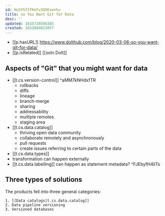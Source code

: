 ```yaml
---
id: HuSYSf2fKeFv3QXEswnhv
title: so You Want Git for Data
desc: ''
updated: 1635728586385
created: 1633084022057
---
```


- [[p.hasURL]] https://www.dolthub.com/blog/2020-03-06-so-you-want-git-for-data/
- [[p.isRelated]] [[soln.Dolt]]

## Aspects of "Git" that you might want for data 

- [[t.cs.version-control]] ^aMM7kNHdxfTR
  - rollbacks
  - diffs
  - lineage
  - branch-merge
  - sharing
  - addressability
  - multiple remotes
  - staging area
- [[t.cs.data.catalog]]
  - thriving open data community
  - collaborate remotely and asynchronously
  - pull requests
  - create issues referring to certain parts of the data
- [[t.cs.data.types]]
- transformation can happen externally
- [[t.cs.data.labelling]] can happen as statement metadata? ^FJEbyfH4liTs

## Three types of solutions

The products fell into three general categories:

    1. [[Data catalogs|t.cs.data.catalog]]
    2. Data pipeline versioning
    3. Versioned databases
